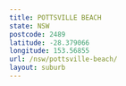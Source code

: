 ```yaml
---
title: POTTSVILLE BEACH
state: NSW
postcode: 2489
latitude: -28.379066
longitude: 153.56855
url: /nsw/pottsville-beach/
layout: suburb
---
```

